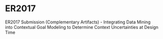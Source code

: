 # ER2017
ER2017 Submission (Complementary Artifacts) - Integrating Data Mining into Contextual Goal Modeling to Determine Context Uncertainties at Design Time
